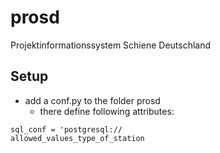 # prosd
Projektinformationssystem Schiene Deutschland

## Setup
* add a conf.py to the folder prosd
  *  there define following attributes:
```
sql_conf = 'postgresql:// 
allowed_values_type_of_station

